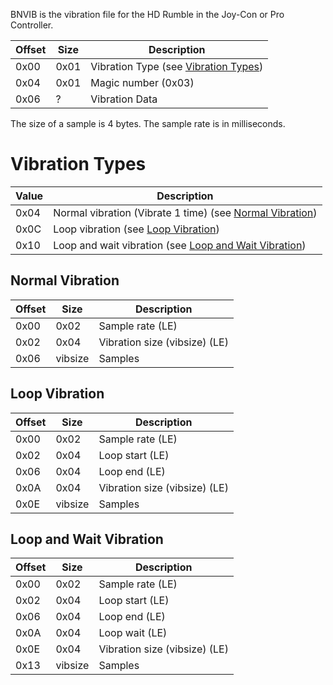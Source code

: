 BNVIB is the vibration file for the HD Rumble in the Joy-Con or Pro
Controller.

| Offset | Size | Description                                                         |
| ------ | ---- | ------------------------------------------------------------------- |
| 0x00   | 0x01 | Vibration Type (see [Vibration Types](#Vibration_Types "wikilink")) |
| 0x04   | 0x01 | Magic number (0x03)                                                 |
| 0x06   | ?    | Vibration Data                                                      |

The size of a sample is 4 bytes. The sample rate is in
milliseconds.

# Vibration Types

| Value | Description                                                                                  |
| ----- | -------------------------------------------------------------------------------------------- |
| 0x04  | Normal vibration (Vibrate 1 time) (see [Normal Vibration](#Normal_Vibration "wikilink"))     |
| 0x0C  | Loop vibration (see [Loop Vibration](#Loop_Vibration "wikilink"))                            |
| 0x10  | Loop and wait vibration (see [Loop and Wait Vibration](#Loop_and_Wait_Vibration "wikilink")) |

## Normal Vibration

| Offset | Size    | Description                   |
| ------ | ------- | ----------------------------- |
| 0x00   | 0x02    | Sample rate (LE)              |
| 0x02   | 0x04    | Vibration size (vibsize) (LE) |
| 0x06   | vibsize | Samples                       |

## Loop Vibration

| Offset | Size    | Description                   |
| ------ | ------- | ----------------------------- |
| 0x00   | 0x02    | Sample rate (LE)              |
| 0x02   | 0x04    | Loop start (LE)               |
| 0x06   | 0x04    | Loop end (LE)                 |
| 0x0A   | 0x04    | Vibration size (vibsize) (LE) |
| 0x0E   | vibsize | Samples                       |

## Loop and Wait Vibration

| Offset | Size    | Description                   |
| ------ | ------- | ----------------------------- |
| 0x00   | 0x02    | Sample rate (LE)              |
| 0x02   | 0x04    | Loop start (LE)               |
| 0x06   | 0x04    | Loop end (LE)                 |
| 0x0A   | 0x04    | Loop wait (LE)                |
| 0x0E   | 0x04    | Vibration size (vibsize) (LE) |
| 0x13   | vibsize | Samples                       |
